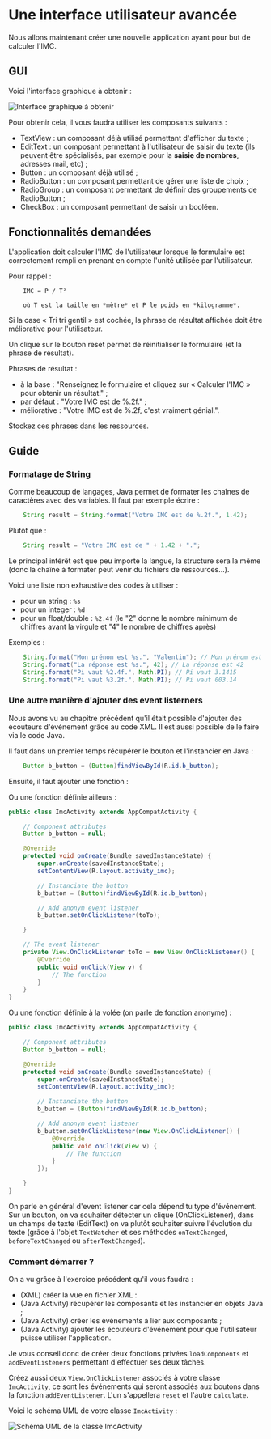 # Une interface utilisateur avancée

Nous allons maintenant créer une nouvelle application ayant pour but de calculer l'IMC.

## GUI

Voici l'interface graphique à obtenir :

![Interface graphique à obtenir](screens/gui.png "Interface graphique à obtenir")

Pour obtenir cela, il vous faudra utiliser les composants suivants :
* TextView : un composant déjà utilisé permettant d'afficher du texte ;
* EditText : un composant permettant à l'utilisateur de saisir du texte (ils peuvent être spécialisés, par exemple pour la **saisie de nombres**, adresses mail, etc) ;
* Button : un composant déjà utilisé ;
* RadioButton : un composant permettant de gérer une liste de choix ;
* RadioGroup : un composant permettant de définir des groupements de RadioButton ;
* CheckBox : un composant permettant de saisir un booléen.

## Fonctionnalités demandées

L'application doit calculer l'IMC de l'utilisateur lorsque le formulaire est correctement rempli en prenant en compte l'unité utilisée par l'utilisateur.

Pour rappel :

```
    IMC = P / T²
    
    où T est la taille en *mètre* et P le poids en *kilogramme*.
```

Si la case « Tri tri gentil » est cochée, la phrase de résultat affichée doit être méliorative pour l'utilisateur.

Un clique sur le bouton reset permet de réinitialiser le formulaire (et la phrase de résultat).

Phrases de résultat :
* à la base : "Renseignez le formulaire et cliquez sur « Calculer l'IMC » pour obtenir un résultat." ;
* par défaut : "Votre IMC est de %.2f." ;
* méliorative : "Votre IMC est de %.2f, c'est vraiment génial.".

Stockez ces phrases dans les ressources.

## Guide

### Formatage de String

Comme beaucoup de langages, Java permet de formater les chaînes de caractères avec des variables. Il faut par exemple écrire :

```java
    String result = String.format("Votre IMC est de %.2f.", 1.42);
```

Plutôt que :

```java
    String result = "Votre IMC est de " + 1.42 + ".";
```

Le principal intérêt est que peu importe la langue, la structure sera la même (donc la chaîne à formater peut venir du fichiers de ressources...).

Voici une liste non exhaustive des codes à utiliser :
* pour un string : `%s`
* pour un integer : `%d`
* pour un float/double : `%2.4f` (le "2" donne le nombre minimum de chiffres avant la virgule et "4" le nombre de chiffres après)

Exemples :

```java
    String.format("Mon prénom est %s.", "Valentin"); // Mon prénom est Valentin
    String.format("La réponse est %s.", 42); // La réponse est 42
    String.format("Pi vaut %2.4f.", Math.PI); // Pi vaut 3.1415
    String.format("Pi vaut %3.2f.", Math.PI); // Pi vaut 003.14
```

### Une autre manière d'ajouter des event listerners

Nous avons vu au chapitre précédent qu'il était possible d'ajouter des écouteurs d'événement grâce au code XML.
Il est aussi possible de le faire via le code Java.

Il faut dans un premier temps récupérer le bouton et l'instancier en Java :

```java
    Button b_button = (Button)findViewById(R.id.b_button);
```

Ensuite, il faut ajouter une fonction :

Ou une fonction définie ailleurs :

```java
public class ImcActivity extends AppCompatActivity {

    // Component attributes
    Button b_button = null;

    @Override
    protected void onCreate(Bundle savedInstanceState) {
        super.onCreate(savedInstanceState);
        setContentView(R.layout.activity_imc);

        // Instanciate the button
        b_button = (Button)findViewById(R.id.b_button);

        // Add anonym event listener
        b_button.setOnClickListener(toTo);

    }

    // The event listener
    private View.OnClickListener toTo = new View.OnClickListener() {
        @Override
        public void onClick(View v) {
            // The function
        }
    }
}

```

Ou une fonction définie à la volée (on parle de fonction anonyme) :

```java
public class ImcActivity extends AppCompatActivity {

    // Component attributes
    Button b_button = null;

    @Override
    protected void onCreate(Bundle savedInstanceState) {
        super.onCreate(savedInstanceState);
        setContentView(R.layout.activity_imc);

        // Instanciate the button
        b_button = (Button)findViewById(R.id.b_button);

        // Add anonym event listener
        b_button.setOnClickListener(new View.OnClickListener() {
            @Override
            public void onClick(View v) {
                // The function
            }
        });

    }
}
```

On parle en général d'event listener car cela dépend tu type d'événement. Sur un bouton, on va souhaiter détecter un clique (OnClickListener), dans un champs de texte (EditText) on va plutôt souhaiter suivre l'évolution du texte (grâce à l'objet `TextWatcher` et ses méthodes `onTextChanged`, `beforeTextChanged` ou `afterTextChanged`).

### Comment démarrer ?

On a vu grâce à l'exercice précédent qu'il vous faudra :
* (XML) créer la vue en fichier XML :
* (Java Activity) récupérer les composants et les instancier en objets Java ;
* (Java Activity) créer les événements à lier aux composants ;
* (Java Activity) ajouter les écouteurs d'événement pour que l'utilisateur puisse utiliser l'application.

Je vous conseil donc de créer deux fonctions privées `loadComponents` et `addEventListeners` permettant d'effectuer ses deux tâches.

Créez aussi deux `View.OnClickListener` associés à votre classe `ImcActivity`, ce sont les événements qui seront associés aux boutons dans la fonction `addEventListener`. L'un s'appellera `reset` et l'autre `calculate`.

Voici le schéma UML de votre classe `ImcActivity` :

![Schéma UML de la classe ImcActivity](uml/activity.png "Schéma UML de la classe ImcActivity")